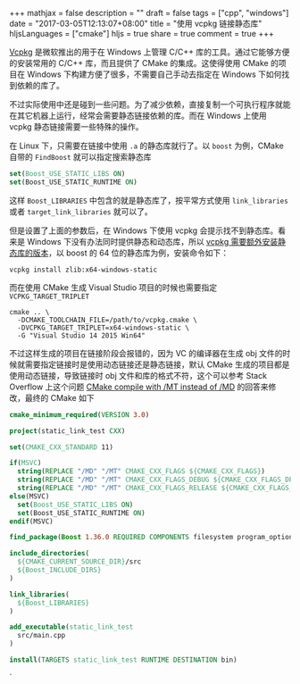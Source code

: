 +++
mathjax = false
description = ""
draft = false
tags = ["cpp", "windows"]
date = "2017-03-05T12:13:07+08:00"
title = "使用 vcpkg 链接静态库"
hljsLanguages = ["cmake"]
hljs = true
share = true
comment = true
+++

[Vcpkg][1] 是微软推出的用于在 Windows 上管理 C/C++ 库的工具。通过它能够方便的安装常用的 C/C++ 库，而且提供了 CMake 的集成。这使得使用 CMake 的项目在 Windows 下构建方便了很多，不需要自己手动去指定在 Windows 下如何找到依赖的库了。

不过实际使用中还是碰到一些问题。为了减少依赖，直接复制一个可执行程序就能在其它机器上运行，经常会需要静态链接依赖的库。而在 Windows 上使用 vcpkg 静态链接需要一些特殊的操作。

<!--more-->

在 Linux 下，只需要在链接中使用 `.a` 的静态库就行了。以 `boost` 为例，CMake 自带的 `FindBoost` 就可以指定搜索静态库

``` cmake
set(Boost_USE_STATIC_LIBS ON)
set(Boost_USE_STATIC_RUNTIME ON)
```

这样 `Boost_LIBRARIES` 中包含的就是静态库了，按平常方式使用 `link_libraries` 或者 `target_link_libraries` 就可以了。

但是设置了上面的参数后，在 Windows 下使用 vcpkg 会提示找不到静态库。看来是 Windows 下没有办法同时提供静态和动态库，所以 [vcpkg 需要额外安装静态库的版本][2]，以 boost 的 64 位的静态库为例，安装命令如下：

    vcpkg install zlib:x64-windows-static

而在使用 CMake 生成 Visual Studio 项目的时候也需要指定 `VCPKG_TARGET_TRIPLET`

    cmake .. \
      -DCMAKE_TOOLCHAIN_FILE=/path/to/vcpkg.cmake \
      -DVCPKG_TARGET_TRIPLET=x64-windows-static \
      -G "Visual Studio 14 2015 Win64"

不过这样生成的项目在链接阶段会报错的，因为 VC 的编译器在生成 obj 文件的时候就需要指定链接时是使用动态链接还是静态链接，默认 CMake 生成的项目都是使用动态链接，导致链接时 obj 文件和库的格式不符，这个可以参考 Stack Overflow 上这个问题 [CMake compile with /MT instead of /MD][3] 的回答来修改，最终的 CMake 如下

``` cmake
cmake_minimum_required(VERSION 3.0)

project(static_link_test CXX)

set(CMAKE_CXX_STANDARD 11)

if(MSVC)
  string(REPLACE "/MD" "/MT" CMAKE_CXX_FLAGS ${CMAKE_CXX_FLAGS})
  string(REPLACE "/MD" "/MT" CMAKE_CXX_FLAGS_DEBUG ${CMAKE_CXX_FLAGS_DEBUG})
  string(REPLACE "/MD" "/MT" CMAKE_CXX_FLAGS_RELEASE ${CMAKE_CXX_FLAGS_RELEASE})
else(MSVC)
  set(Boost_USE_STATIC_LIBS ON)
  set(Boost_USE_STATIC_RUNTIME ON)
endif(MSVC)

find_package(Boost 1.36.0 REQUIRED COMPONENTS filesystem program_options) 

include_directories(
  ${CMAKE_CURRENT_SOURCE_DIR}/src
  ${Boost_INCLUDE_DIRS}
)

link_libraries(
  ${Boost_LIBRARIES}
)

add_executable(static_link_test
  src/main.cpp
)

install(TARGETS static_link_test RUNTIME DESTINATION bin)
```

[1]:    https://github.com/Microsoft/vcpkg
[2]:    https://blogs.msdn.microsoft.com/vcblog/2016/11/01/vcpkg-updates-static-linking-is-now-available/
[3]:    http://stackoverflow.com/questions/14172856/cmake-compile-with-mt-instead-of-md
`
